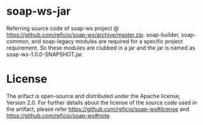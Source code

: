 soap-ws-jar
===========

Referring source code of soap-ws project @ https://github.com/reficio/soap-ws/archive/master.zip. soap-builder, soap-common, and soap-legacy modules are required for a specific project requirement. So these modules are clubbed in a jar and the jar is named as soap-ws-1.0.0-SNAPSHOT.jar.


License
=======
The arifact is open-source and distributed under the Apache license, Version 2.0. For further details about the license of the source code used in the artifact, please refer https://github.com/reficio/soap-ws#license and https://github.com/reficio/soap-ws#note.
